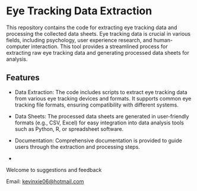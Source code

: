 # Eye Tracking Data Extraction
This repository contains the code for extracting eye tracking data and processing the collected data sheets. Eye tracking data is crucial in various fields, including psychology, user experience research, and human-computer interaction. This tool provides a streamlined process for extracting raw eye tracking data and generating processed data sheets for analysis.

## Features
- Data Extraction: The code includes scripts to extract eye tracking data from various eye tracking devices and formats. It supports common eye tracking file formats, ensuring compatibility with different systems.
- Data Sheets: The processed data sheets are generated in user-friendly formats (e.g., CSV, Excel) for easy integration into data analysis tools such as Python, R, or spreadsheet software.
- Documentation: Comprehensive documentation is provided to guide users through the extraction and processing steps.

-

Welcome to suggestions and feedback

Email: kevinxie06@hotmail.com
